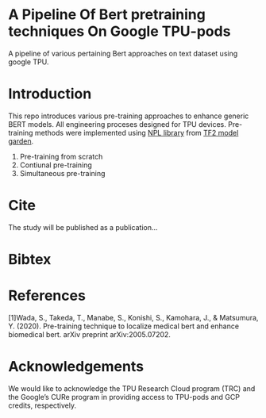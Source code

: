 # A Pipeline Of Bert pretraining  techniques On Google TPU-pods
A pipeline of  various pertaining Bert approaches on text dataset using google TPU. 


# Introduction
This repo introduces various pre-training  approaches  to enhance generic BERT models. All engineering proceses designed for TPU devices. Pre-training methods were implemented using [NPL library](https://github.com/tensorflow/models/tree/master/official/nlp) from [TF2 model garden](https://github.com/tensorflow/models/tree/master/official).

 1. Pre-training from scratch
 2. Contiunal pre-training
 3. Simultaneous pre-training



#  Cite
The study will be published as a publication...


#  Bibtex

# References
[1]Wada, S., Takeda, T., Manabe, S., Konishi, S., Kamohara, J., & Matsumura, Y. (2020). Pre-training technique to localize medical bert and enhance biomedical bert. arXiv preprint arXiv:2005.07202.


# Acknowledgements
We would like to acknowledge the TPU Research Cloud program (TRC) and the Google’s CURe program in providing access to TPU-pods and GCP credits, respectively.
